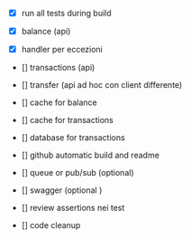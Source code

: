 * [x] run all tests during build 

* [X] balance (api)
* [x] handler per eccezioni
* [] transactions (api)
* [] transfer (api ad hoc con client differente)


* [] cache for balance
* [] cache for transactions
* [] database for transactions

* [] github automatic build and readme
* [] queue or pub/sub (optional)
* [] swagger (optional )

* [] review assertions nei test 
* [] code cleanup